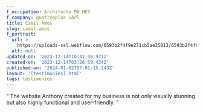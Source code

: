 ```yaml
---
f_occupation: Architecte MA HES
f_company: quatreaplus Sàrl
title: Camil Amos
slug: camil-amos
f_portrait:
  url: >-
    https://uploads-ssl.webflow.com/6593b2f4f9e271cb5ae25013/6593b2f4f9e271cb5ae2510b_camil.png
  alt: null
updated-on: '2023-12-14T10:41:30.921Z'
created-on: '2023-12-14T03:26:59.434Z'
published-on: '2024-01-02T07:01:15.243Z'
layout: '[testimonies].html'
tags: testimonies
---
```


“ The website Anthony created for my business is not only visually stunning but also highly functional and user-friendly. ”
